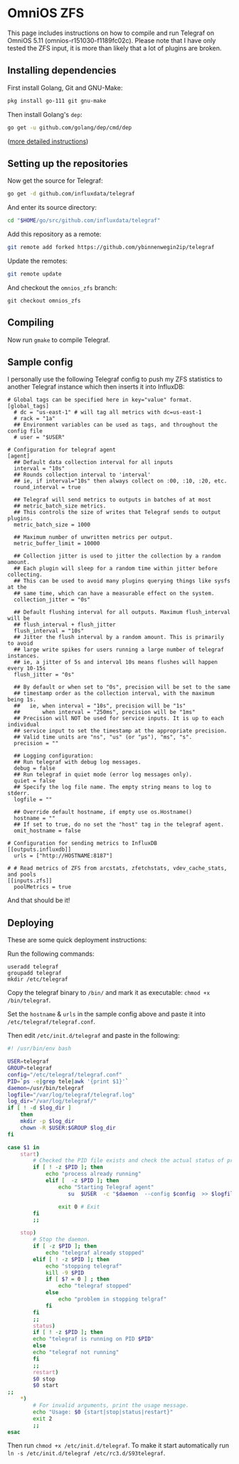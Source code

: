 # OmniOS ZFS

This page includes instructions on how to compile and run Telegraf on OmniOS 5.11 (omnios-r151030-f1189fc02c). Please note that I have only tested the ZFS input, it is more than likely that a lot of plugins are broken.

## Installing dependencies

First install Golang, Git and GNU-Make:

```bash
pkg install go-111 git gnu-make
```

Then install Golang's `dep`:

```bash
go get -u github.com/golang/dep/cmd/dep
```

([more detailed instructions](https://github.com/golang/dep/blob/master/README.md))

## Setting up the repositories

Now get the source for Telegraf:

```bash
go get -d github.com/influxdata/telegraf
```

And enter its source directory:

```bash
cd "$HOME/go/src/github.com/influxdata/telegraf"
```

Add this repository as a remote:

```bash
git remote add forked https://github.com/ybinnenwegin2ip/telegraf
```

Update the remotes:

```bash
git remote update
```

And checkout the `omnios_zfs` branch:

```
git checkout omnios_zfs
```

## Compiling

Now run `gmake` to compile Telegraf.

## Sample config

I personally use the following Telegraf config to push my ZFS statistics to another Telegraf instance which then inserts it into InfluxDB:

```
# Global tags can be specified here in key="value" format.
[global_tags]
  # dc = "us-east-1" # will tag all metrics with dc=us-east-1
  # rack = "1a"
  ## Environment variables can be used as tags, and throughout the config file
  # user = "$USER"

# Configuration for telegraf agent
[agent]
  ## Default data collection interval for all inputs
  interval = "10s"
  ## Rounds collection interval to 'interval'
  ## ie, if interval="10s" then always collect on :00, :10, :20, etc.
  round_interval = true

  ## Telegraf will send metrics to outputs in batches of at most
  ## metric_batch_size metrics.
  ## This controls the size of writes that Telegraf sends to output plugins.
  metric_batch_size = 1000

  ## Maximum number of unwritten metrics per output.
  metric_buffer_limit = 10000

  ## Collection jitter is used to jitter the collection by a random amount.
  ## Each plugin will sleep for a random time within jitter before collecting.
  ## This can be used to avoid many plugins querying things like sysfs at the
  ## same time, which can have a measurable effect on the system.
  collection_jitter = "0s"

  ## Default flushing interval for all outputs. Maximum flush_interval will be
  ## flush_interval + flush_jitter
  flush_interval = "10s"
  ## Jitter the flush interval by a random amount. This is primarily to avoid
  ## large write spikes for users running a large number of telegraf instances.
  ## ie, a jitter of 5s and interval 10s means flushes will happen every 10-15s
  flush_jitter = "0s"

  ## By default or when set to "0s", precision will be set to the same
  ## timestamp order as the collection interval, with the maximum being 1s.
  ##   ie, when interval = "10s", precision will be "1s"
  ##       when interval = "250ms", precision will be "1ms"
  ## Precision will NOT be used for service inputs. It is up to each individual
  ## service input to set the timestamp at the appropriate precision.
  ## Valid time units are "ns", "us" (or "µs"), "ms", "s".
  precision = ""

  ## Logging configuration:
  ## Run telegraf with debug log messages.
  debug = false
  ## Run telegraf in quiet mode (error log messages only).
  quiet = false
  ## Specify the log file name. The empty string means to log to stderr.
  logfile = ""

  ## Override default hostname, if empty use os.Hostname()
  hostname = ""
  ## If set to true, do no set the "host" tag in the telegraf agent.
  omit_hostname = false

# Configuration for sending metrics to InfluxDB
[[outputs.influxdb]]
  urls = ["http://HOSTNAME:8187"]

# # Read metrics of ZFS from arcstats, zfetchstats, vdev_cache_stats, and pools
[[inputs.zfs]]
  poolMetrics = true
```

And that should be it!

## Deploying

These are some quick deployment instructions:

Run the following commands:
```
useradd telegraf
groupadd telegraf
mkdir /etc/telegraf
```

Copy the telegraf binary to `/bin/` and mark it as executable: `chmod +x /bin/telegraf`.

Set the `hostname` & `urls` in the sample config above and paste it into `/etc/telegraf/telegraf.conf`.

Then edit `/etc/init.d/telegraf` and paste in the following:

```bash
#! /usr/bin/env bash 

USER=telegraf 
GROUP=telegraf 
config="/etc/telegraf/telegraf.conf" 
PID=`ps -e|grep tele|awk '{print $1}'` 
daemon=/usr/bin/telegraf 
logfile="/var/log/telegraf/telegraf.log" 
log_dir="/var/log/telegraf/" 
if [ ! -d $log_dir ] 
    then 
    mkdir -p $log_dir 
    chown -R $USER:$GROUP $log_dir 
fi

case $1 in 
    start) 
        # Checked the PID file exists and check the actual status of process 
        if [ ! -z $PID ]; then 
            echo "process already running" 
            elif [  -z $PID ]; then 
                echo "Starting Telegraf agent" 
                   su  $USER  -c "$daemon  --config $config  >> $logfile 2>&1 &" 

                exit 0 # Exit 
        fi 
        ;; 

    stop) 
        # Stop the daemon. 
        if [ -z $PID ]; then 
            echo "telegraf already stopped" 
        elif [ ! -z $PID ]; then 
            echo "stopping telegraf" 
            kill -9 $PID 
            if [ $? = 0 ] ; then 
                echo "telegraf stopped" 
            else 
                echo "problem in stopping telgraf" 
            fi 
        fi 
        ;; 
        status) 
        if [ ! -z $PID ]; then 
        echo "telegraf is running on PID $PID" 
        else 
        echo "telegraf not running" 
        fi 
        ;; 
        restart) 
        $0 stop 
        $0 start 
;; 
    *) 
        # For invalid arguments, print the usage message. 
        echo "Usage: $0 {start|stop|status|restart}" 
        exit 2 
        ;; 
esac 
```

Then run `chmod +x /etc/init.d/telegraf`. To make it start automatically run `ln -s /etc/init.d/telegraf /etc/rc3.d/S93telegraf`.

